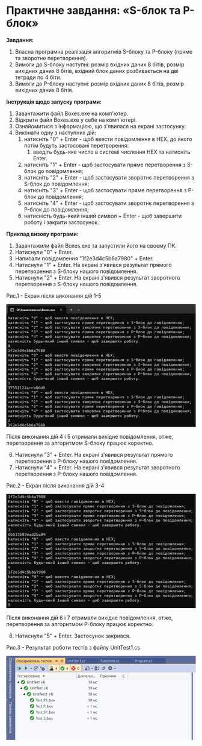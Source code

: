 # Практичне завдання: «S-блок та P-блок»

**Завдання:**
1. Власна програмна реалізація алгоритмів S-блоку та P-блоку (пряме та зворотне перетворення).
2. Вимоги до S-блоку наступні: розмір вхідних даних 8 бітів, розмір вихідних даних 8 бітів, вхідний блок даних розбивається на дві тетради по 4 біти.
3. Вимоги до P-блоку наступні: розмір вхідних даних 8 бітів, розмір вихідних даних 8 бітів.

**Інструкція щодо запуску програми:**
1. Завантажити файл Boxes.exe на комп'ютер.
2. Відкрити файл Boxes.exe у себе на комп'ютері.
3. Ознайомитися з інформацією, що з'явилася на екрані застосунку.
4. Виконати одну з наступних дій:
    1. натиснiть "0" + Enter - щоб ввести повiдомлення в HEX, до якого потім будуть застосовані перетворення:
        1. введіть будь-яке число в системі числення HEX та натисніть Enter.
    2. натиснiть "1" + Enter - щоб застосувати пряме перетворення з S-блок до повiдомлення;
    3. натиснiть "2" + Enter - щоб застосувати зворотнє перетворення з S-блок до повiдомлення;
    4. натиснiть "3" + Enter - щоб застосувати пряме перетворення з P-блок до повiдомлення;
    5. натиснiть "4" + Enter - щоб застосувати зворотнє перетворення з P-блок до повiдомлення;
    6. натиснiсть будь-який iнший символ + Enter - щоб завершити роботу і закрити застосунок.

**Приклад визову програми:**
1. Завантажили файл Boxes.exe та запустили його на своєму ПК.
2. Натиснули "0" + Enter.
3. Написали повідомлення "1f2e3d4c5b6a7980" + Enter.
4. Натиснули "1" + Enter. На екрані з'явився результат прямого перетворення з S-блоку нашого повідомлення.
5. Натиснули "2" + Enter. На екрані з'явився результат зворотного перетворення з S-блоку нашого повідомлення.

Рис.1 - Екран після виконання дій 1-5

![Екран після виконання дій 1-5](https://github.com/AnastasiaZAYU/Cryptography-Course/blob/main/Investigation_of_S-block_and_P-block/screenshots/012.png)

Після виконання дій 4 і 5 отримали вихідне повідомлення, отже, перетворення за алгоритмом S-блоку працює коректно.

6. Натиснули "3" + Enter. На екрані з'явився результат прямого перетворення з P-блоку нашого повідомлення.
7. Натиснули "4" + Enter. На екрані з'явився результат зворотного перетворення з P-блоку нашого повідомлення.

Рис.2 - Екран після виконання дій 3-4

![Екран після виконання дій 3-4](https://github.com/AnastasiaZAYU/Cryptography-Course/blob/main/Investigation_of_S-block_and_P-block/screenshots/034.png)

Після виконання дій 6 і 7 отримали вихідне повідомлення, отже, перетворення за алгоритмом P-блоку працює коректно.

8. Натиснули "5" + Enter. Застосунок закрився.

Рис.3 - Результат роботи тестів з файлу UnitTest1.cs

![Результат роботи тестів з файлу UnitTest1.cs](https://github.com/AnastasiaZAYU/Cryptography-Course/blob/main/Investigation_of_S-block_and_P-block/screenshots/test.png)
